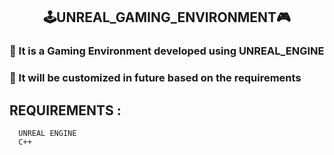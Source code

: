 <div align="center"> 

## 🕹UNREAL_GAMING_ENVIRONMENT🎮
</div>

### 🎯 It is a Gaming Environment developed using UNREAL_ENGINE
### 🎯 It will be customized in future based on the requirements
## REQUIREMENTS :
      UNREAL ENGINE
      C++ 
      

